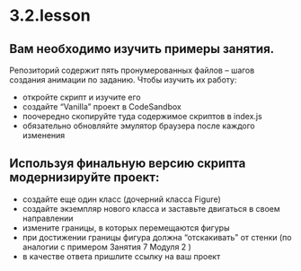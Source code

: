 # 3.2.lesson

## Вам необходимо изучить примеры занятия.
Репозиторий содержит пять пронумерованных файлов – шагов создания анимации по заданию. Чтобы изучить их работу:
<ul>
	<li>откройте скрипт и изучите его</li>
	<li>создайте “Vanilla” проект в CodeSandbox</li>
	<li>поочередно скопируйте туда содержимое скриптов в index.js</li>
	<li>обязательно обновляйте эмулятор браузера после каждого изменения</li> 
</ul>
<h2> Используя финальную версию скрипта модернизируйте проект: </h2>
<ul>
	<li>создайте еще один класс (дочерний класса Figure)</li>
	<li>создайте экземпляр нового класса и заставьте двигаться в своем направлении</li>
	<li>измените границы, в которых перемещаются фигуры</li>
	<li>при достижении границы фигура должна “отскакивать” от стенки (по аналогии с примером Занятия 7 Модуля 2 )</li>
	<li>в качестве ответа пришлите ссылку на ваш проект</li>
</ul>
